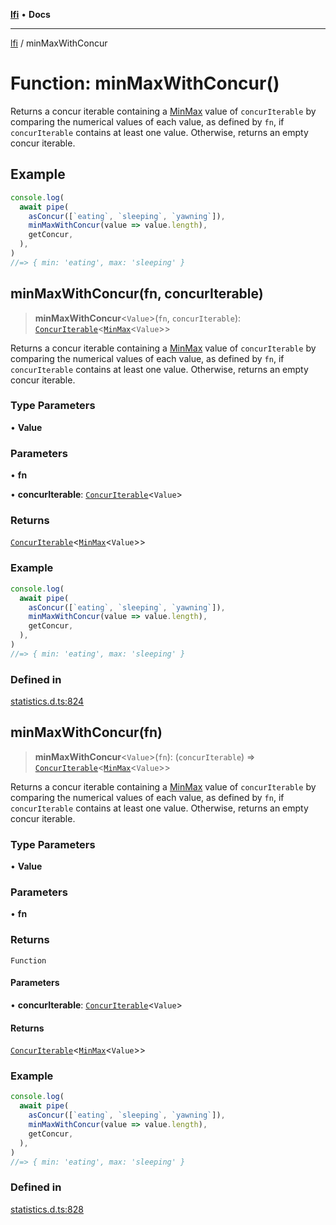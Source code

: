 [**lfi**](../readme.md) • **Docs**

---

[lfi](../globals.md) / minMaxWithConcur

# Function: minMaxWithConcur()

Returns a concur iterable containing a [MinMax](../type-aliases/MinMax.md) value
of `concurIterable` by comparing the numerical values of each value, as defined
by `fn`, if `concurIterable` contains at least one value. Otherwise, returns an
empty concur iterable.

## Example

```js
console.log(
  await pipe(
    asConcur([`eating`, `sleeping`, `yawning`]),
    minMaxWithConcur(value => value.length),
    getConcur,
  ),
)
//=> { min: 'eating', max: 'sleeping' }
```

## minMaxWithConcur(fn, concurIterable)

> **minMaxWithConcur**\<`Value`\>(`fn`, `concurIterable`):
> [`ConcurIterable`](../type-aliases/ConcurIterable.md)\<[`MinMax`](../type-aliases/MinMax.md)\<`Value`\>\>

Returns a concur iterable containing a [MinMax](../type-aliases/MinMax.md) value
of `concurIterable` by comparing the numerical values of each value, as defined
by `fn`, if `concurIterable` contains at least one value. Otherwise, returns an
empty concur iterable.

### Type Parameters

• **Value**

### Parameters

• **fn**

• **concurIterable**:
[`ConcurIterable`](../type-aliases/ConcurIterable.md)\<`Value`\>

### Returns

[`ConcurIterable`](../type-aliases/ConcurIterable.md)\<[`MinMax`](../type-aliases/MinMax.md)\<`Value`\>\>

### Example

```js
console.log(
  await pipe(
    asConcur([`eating`, `sleeping`, `yawning`]),
    minMaxWithConcur(value => value.length),
    getConcur,
  ),
)
//=> { min: 'eating', max: 'sleeping' }
```

### Defined in

[statistics.d.ts:824](https://github.com/TomerAberbach/lfi/blob/85d6360ac7d8f71c70f308d2ace5bc2aa99ab03d/src/operations/statistics.d.ts#L824)

## minMaxWithConcur(fn)

> **minMaxWithConcur**\<`Value`\>(`fn`): (`concurIterable`) =>
> [`ConcurIterable`](../type-aliases/ConcurIterable.md)\<[`MinMax`](../type-aliases/MinMax.md)\<`Value`\>\>

Returns a concur iterable containing a [MinMax](../type-aliases/MinMax.md) value
of `concurIterable` by comparing the numerical values of each value, as defined
by `fn`, if `concurIterable` contains at least one value. Otherwise, returns an
empty concur iterable.

### Type Parameters

• **Value**

### Parameters

• **fn**

### Returns

`Function`

#### Parameters

• **concurIterable**:
[`ConcurIterable`](../type-aliases/ConcurIterable.md)\<`Value`\>

#### Returns

[`ConcurIterable`](../type-aliases/ConcurIterable.md)\<[`MinMax`](../type-aliases/MinMax.md)\<`Value`\>\>

### Example

```js
console.log(
  await pipe(
    asConcur([`eating`, `sleeping`, `yawning`]),
    minMaxWithConcur(value => value.length),
    getConcur,
  ),
)
//=> { min: 'eating', max: 'sleeping' }
```

### Defined in

[statistics.d.ts:828](https://github.com/TomerAberbach/lfi/blob/85d6360ac7d8f71c70f308d2ace5bc2aa99ab03d/src/operations/statistics.d.ts#L828)
